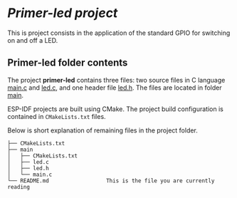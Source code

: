 # _Primer-led project_

This is project consists in the application of the standard GPIO for switching on and off a LED.

## Primer-led folder contents

The project **primer-led** contains three files: two source files in C language [main.c](main/main.c) and [led.c](main/led.c), and one header file [led.h](main/led.h). The files are located in folder [main](main).

ESP-IDF projects are built using CMake. The project build configuration is contained in `CMakeLists.txt` files.

Below is short explanation of remaining files in the project folder.

```
├── CMakeLists.txt
├── main
│   ├── CMakeLists.txt
│   ├── led.c
│   ├── led.h
│   └── main.c
└── README.md                  This is the file you are currently reading
```
